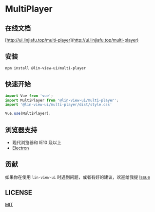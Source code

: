 # MultiPlayer


## 在线文档

[http://ui.linjiafu.top/multi-player](http://ui.linjiafu.top/multi-player)


## 安装

```
npm install @lin-view-ui/multi-player
```

## 快速开始

```javascript
import Vue from 'vue';
import MultiPlayer from '@lin-view-ui/multi-player';
import '@lin-view-ui/multi-player/dist/style.css'

Vue.use(MultiPlayer);
```

## 浏览器支持

- 现代浏览器和 IE10 及以上
- [Electron](http://electron.atom.io/)

## 贡献

如果你在使用 `lin-view-ui` 时遇到问题，或者有好的建议，欢迎给我提 [Issue](https://github.com/c10342/lin-view-ui/issues)

## LICENSE

[MIT](https://github.com/c10342/lin-view-ui/blob/master/LICENSE)
